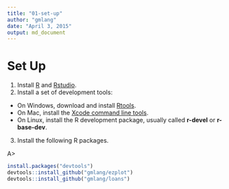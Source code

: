 ```yaml
---
title: "01-set-up"
author: "gmlang"
date: "April 3, 2015"
output: md_document
---
```


# Set Up

1. Install [R](http://www.r-project.org) and [Rstudio](http://www.rstudio.com/products/rstudio/download/).
2. Install a set of development tools:
* On Windows, download and install [Rtools](http://cran.r-project.org/bin/windows/Rtools/). 
* On Mac, install the [Xcode command line tools](https://developer.apple.com/downloads). 
* On Linux, install the R development package, usually called **r-devel** or **r-base-dev**.
3. Install the following R packages.

A>
```r
install.packages("devtools")
devtools::install_github("gmlang/ezplot")
devtools::install_github("gmlang/loans")
```
